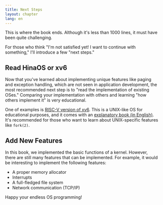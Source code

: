 ```yaml
---
title: Next Steps
layout: chapter
lang: en
---
```

This is where the book ends. Although it's less than 1000 lines, it must have been quite challenging.

For those who think "I'm not satisfied yet! I want to continue with something," I'll introduce a few "next steps."

## Read HinaOS or xv6

Now that you've learned about implementing unique features like paging and exception handling, which are not seen in application development, the most recommended next step is to "read the implementation of existing OSes." Comparing your implementation with others and learning "how others implement it" is very educational.

One of examples is [RISC-V version of xv6](https://github.com/mit-pdos/xv6-riscv). This is a UNIX-like OS for educational purposes, and it comes with an [explanatory book (in English)](https://pdos.csail.mit.edu/6.828/2022/). It's recommended for those who want to learn about UNIX-specific features like `fork(2)`.

## Add New Features

In this book, we implemented the basic functions of a kernel. However, there are still many features that can be implemented. For example, it would be interesting to implement the following features:

- A proper memory allocator
- Interrupts
- A full-fledged file system
- Network communication (TCP/IP)

Happy your endless OS programming!
